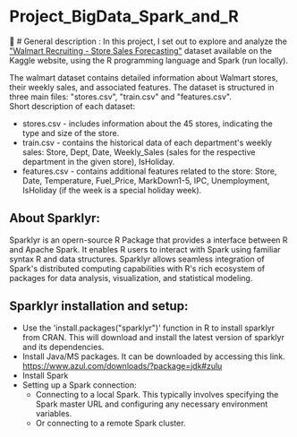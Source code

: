 # Project_BigData_Spark_and_R

📌 # General description :
In this project, I set out to explore and analyze the ["Walmart Recruiting - Store Sales Forecasting"](https://www.kaggle.com/c/walmart-recruiting-store-sales-forecasting/data) dataset available on the Kaggle website, using the R programming language and Spark (run locally).  

The walmart dataset contains detailed information about Walmart stores, their weekly sales, and associated features. The dataset is structured in three main files: "stores.csv", "train.csv" and "features.csv".  
Short description of each dataset:  
 + stores.csv - includes information about the 45 stores, indicating the type and size of the store.  
 + train.csv - contains the historical data of each department's weekly sales: Store, Dept, Date, Weekly_Sales (sales for the respective department in the given store), IsHoliday.  
 + features.csv - contains additional features related to the store: Store, Date, Temperature, Fuel_Price, MarkDown1-5, IPC, Unemployment, IsHoliday (if the week is a special holiday week).  

## About Sparklyr:  
Sparklyr is an  opern-source R Package that provides a interface between R and Apache Spark. It enables R users to interact with Spark using familiar syntax R and data structures. Sparklyr allows seamless integration of Spark's distributed computing capabilities with R's rich ecosystem of packages for data analysis, visualization, and statistical modeling.  

## Sparklyr installation and setup:  
* Use the 'install.packages("sparklyr")' function in R to install sparklyr from CRAN. This will download and install the latest version of sparklyr and its dependencies.   
*	Install Java/MS packages. It can be downloaded by accessing this link. https://www.azul.com/downloads/?package=jdk#zulu  
* Install Spark  
* Setting up a Spark connection:  
  + Connecting to a local Spark. This typically involves specifying the Spark master URL and configuring any necessary environment variables.  
  + Or connecting to a remote Spark cluster. 


